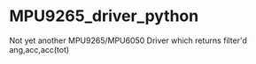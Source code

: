 # MPU9265_driver_python
Not yet another MPU9265/MPU6050 Driver which returns filter'd ang,acc,acc(tot)
